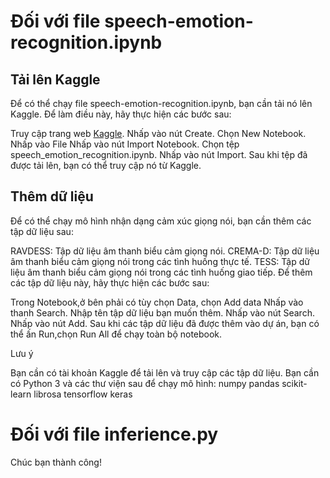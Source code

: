 
# Đối với file speech-emotion-recognition.ipynb
## Tải lên Kaggle
Để có thể chạy file speech-emotion-recognition.ipynb, bạn cần tải nó lên Kaggle. Để làm điều này, hãy thực hiện các bước sau:

Truy cập trang web [Kaggle](https://www.kaggle.com/).
Nhấp vào nút Create.
Chọn New Notebook.
Nhấp vào File
Nhấp vào nút Import Notebook.
Chọn tệp speech_emotion_recognition.ipynb.
Nhấp vào nút Import.
Sau khi tệp đã được tải lên, bạn có thể truy cập nó từ Kaggle.

## Thêm dữ liệu

Để có thể chạy mô hình nhận dạng cảm xúc giọng nói, bạn cần thêm các tập dữ liệu sau:

RAVDESS: Tập dữ liệu âm thanh biểu cảm giọng nói.
CREMA-D: Tập dữ liệu âm thanh biểu cảm giọng nói trong các tình huống thực tế.
TESS: Tập dữ liệu âm thanh biểu cảm giọng nói trong các tình huống giao tiếp.
Để thêm các tập dữ liệu này, hãy thực hiện các bước sau:

Trong Notebook,ở bên phải có tùy chọn Data, chọn Add data
Nhấp vào thanh Search.
Nhập tên tập dữ liệu bạn muốn thêm.
Nhấp vào nút Search.
Nhấp vào nút Add.
Sau khi các tập dữ liệu đã được thêm vào dự án, bạn có thể ấn Run,chọn Run All để chạy toàn bộ notebook.


Lưu ý

Bạn cần có tài khoản Kaggle để tải lên và truy cập các tập dữ liệu.
Bạn cần có Python 3 và các thư viện sau để chạy mô hình:
numpy
pandas
scikit-learn
librosa
tensorflow
keras

# Đối với file inferience.py
Chúc bạn thành công!
